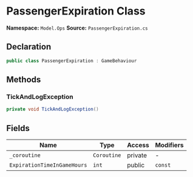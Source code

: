 # PassengerExpiration Class

**Namespace:** `Model.Ops`
**Source:** `PassengerExpiration.cs`

## Declaration

```csharp
public class PassengerExpiration : GameBehaviour
```

## Methods

### TickAndLogException

```csharp
private void TickAndLogException()
```

## Fields

| Name | Type | Access | Modifiers |
|------|------|--------|-----------|
| `_coroutine` | `Coroutine` | private | - |
| `ExpirationTimeInGameHours` | `int` | public | `const` |

